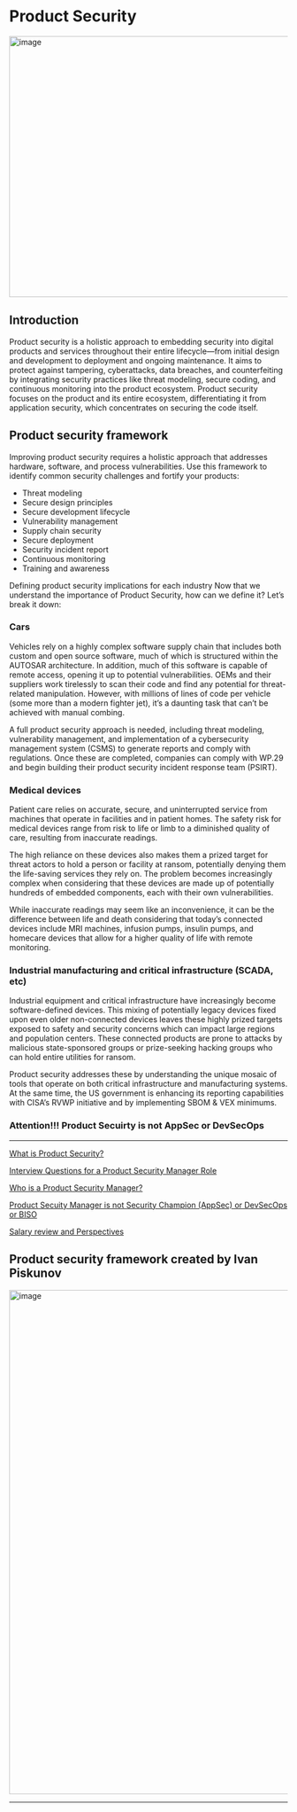 # Product Security 

<img width="1024" height="471" alt="image" src="https://github.com/user-attachments/assets/27b294eb-ecc5-42bb-ad81-38e611837777" />

## Introduction

Product security is a holistic approach to embedding security into digital products and services throughout their entire lifecycle—from initial design and development to deployment and ongoing maintenance. It aims to protect against tampering, cyberattacks, data breaches, and counterfeiting by integrating security practices like threat modeling, secure coding, and continuous monitoring into the product ecosystem. Product security focuses on the product and its entire ecosystem, differentiating it from application security, which concentrates on securing the code itself. 

## Product security framework

Improving product security requires a holistic approach that addresses hardware, software, and process vulnerabilities. Use this framework to identify common security challenges and fortify your products:

- Threat modeling
- Secure design principles
- Secure development lifecycle
- Vulnerability management
- Supply chain security
- Secure deployment
- Security incident report
- Continuous monitoring
- Training and awareness

Defining product security implications for each industry
Now that we understand the importance of Product Security, how can we define it? Let’s break it down:

### Cars

Vehicles rely on a highly complex software supply chain that includes both custom and open source software, much of which is structured within the AUTOSAR architecture. In addition, much of this software is capable of remote access, opening it up to potential vulnerabilities.
OEMs and their suppliers work tirelessly to scan their code and find any potential for threat-related manipulation. However, with millions of lines of code per vehicle (some more than a modern fighter jet), it’s a daunting task that can’t be achieved with manual combing.

A full product security approach is needed, including threat modeling, vulnerability management, and implementation of a cybersecurity management system (CSMS) to generate reports and comply with regulations. Once these are completed, companies can comply with WP.29 and begin building their product security incident response team (PSIRT).

### Medical devices

Patient care relies on accurate, secure, and uninterrupted service from machines that operate in facilities and in patient homes. The safety risk for medical devices range from risk to life or limb to a diminished quality of care, resulting from inaccurate readings. 

The high reliance on these devices also makes them a prized target for threat actors to hold a person or facility at ransom, potentially denying them the life-saving services they rely on. The problem becomes increasingly complex when considering that these devices are made up of potentially hundreds of embedded components, each with their own vulnerabilities. 

While inaccurate readings may seem like an inconvenience, it can be the difference between life and death considering that today’s connected devices include MRI machines, infusion pumps, insulin pumps, and homecare devices that allow for a higher quality of life with remote monitoring.

###  Industrial manufacturing and critical infrastructure (SCADA, etc)

Industrial equipment and critical infrastructure have increasingly become software-defined devices. This mixing of potentially legacy devices fixed upon even older non-connected devices leaves these highly prized targets exposed to safety and security concerns which can impact large regions and population centers. These connected products are prone to attacks by malicious state-sponsored groups or prize-seeking hacking groups who can hold entire utilities for ransom.

Product security addresses these by understanding the unique mosaic of tools that operate on both critical infrastructure and manufacturing systems. At the same time, the US government is enhancing its reporting capabilities with CISA’s RVWP initiative and by implementing SBOM & VEX minimums.

### Attention!!! Product Secuirty is not AppSec or DevSecOps

---

[What is Product Security?](https://github.com/D3One/Product-Security-Manager-/blob/main/ProdSec%20Basics.md)

[Interview Questions for a Product Security Manager Role](https://github.com/D3One/Product-Security-Manager-/blob/main/ProdSec%20Job%20Interview%20Q%26A.md)

[Who is a Product Security Manager?](https://github.com/D3One/Product-Security-Manager-/blob/main/ProdSec%20Manager.md)

[Product Secuity Manager is not Security Champion (AppSec) or DevSecOps or BISO](https://github.com/D3One/Product-Security-Manager-/blob/main/ProdSec_AppSec_DevSecOps_SecChamp.md)

[Salary review and Perspectives](https://github.com/D3One/Product-Security-Manager-/blob/main/Salary_Perspectives.md)

## Product security framework created by Ivan Piskunov

<img width="1413" height="910" alt="image" src="https://github.com/user-attachments/assets/2e99a95f-610e-4067-8d46-5f456b7fff64" />

- - - 
